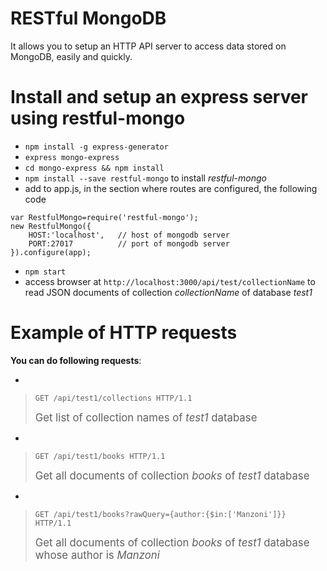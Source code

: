 RESTful MongoDB
============================

It allows you to setup an HTTP API server to access data stored on MongoDB, easily and quickly.


# Install and setup an express server using restful-mongo

* `npm install -g express-generator`
* `express mongo-express` 
* `cd mongo-express && npm install`
* `npm install --save restful-mongo` to install *restful-mongo*
* add to app.js, in the section where routes are configured, the following code

```
var RestfulMongo=require('restful-mongo');
new RestfulMongo({
    HOST:'localhost',   // host of mongodb server
    PORT:27017          // port of mongodb server  
}).configure(app);
```

* `npm start`
* access browser at `http://localhost:3000/api/test/collectionName` to read JSON documents of collection  *collectionName* of database *test1*



# Example of HTTP requests

**You can do following requests**:	

* 
 > ```
 > GET /api/test1/collections HTTP/1.1
 > ```
 >
 > <big>Get list of collection names of *test1* database </big>

* 
 >```
 >GET /api/test1/books HTTP/1.1
 >```
 >
 ><big>Get all documents of collection *books* of *test1* database </big>


* 
 >```
 >GET /api/test1/books?rawQuery={author:{$in:['Manzoni']}} HTTP/1.1
 >```
 >
 ><big>Get all documents of collection *books* of *test1* database whose author is *Manzoni*</big>





